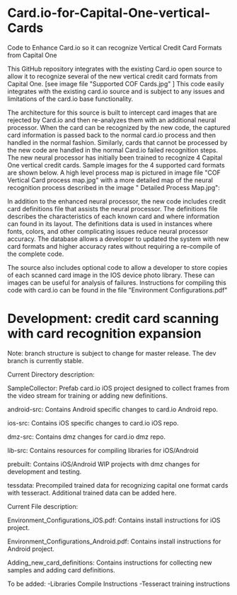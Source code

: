 # Card.io-for-Capital-One-vertical-Cards
Code to Enhance Card.io so it can recognize Vertical Credit Card Formats from Capital One

This GitHub repository integrates with the existing Card.io open source to allow it to recognize several of the new vertical credit card
formats from Capital One. [see image file "Supported COF Cards.jpg" ] This code easily integrates with the existing card.io source and
is subject to any issues and limitations of the card.io base functionality.

The architecture for this source is built to intercept card images that are rejected by Card.io and then re-analyzes them with an
additional neural processor. When the card can be recognized by the new code, the captured card information is passed back to the normal
card.io process and then handled in the normal fashion. Similarly, cards that cannot be processed by the new code are handled in the
normal Card.io failed recognition steps. The new neural processor has initially been trained to recognize 4 Capital One vertical credit
cards. Sample images for the 4 supported card formats are shown below. A high level process map is pictured in image file "COF Vertical
Card process map.jpg" with a more detailed map of the neural recognition process described in the image " Detailed Process Map.jpg":

In addition to the enhanced neural processor, the new code includes credit card definitions file that assists the neural processor. 
The definitions file describes the characteristics of each known card and where information can found in its layout. The definitions 
data is used in instances where fonts, colors, and other complicating issues reduce neural processor accuracy. The database allows 
a developer to updated the system with new card formats and higher accuracy rates without requiring a re-compile of the complete code.

The source also includes optional code to allow a developer to store copies of each scanned card image in the IOS device photo library.
These can images can be useful for analysis of failures. 
Instructions for compiling this code with card.io can be found in the file "Environment Configurations.pdf" 


# Development: credit card scanning with card recognition expansion 
Note: branch structure is subject to change for master release. The dev branch is currently stable. 

Current Directory description:

SampleCollector: 
	Prefab card.io iOS project designed to collect frames from the video stream for training
	or adding new definitions. 

android-src: 
	 Contains Android specific changes to card.io Android repo.

ios-src:
	Contains iOS specific changes to card.io iOS repo.

dmz-src: 
	Contains dmz changes for card.io dmz repo.

lib-src: 
	Contains resources for compiling libraries for iOS/Android

prebuilt: 
	Contains iOS/Android WIP projects with dmz changes for development and testing.

tessdata: 
	Precompiled trained data for recognizing capital one format cards with tesseract. Additional trained data can be added here.

Current File description:

Environment_Configurations_iOS.pdf:
	Contains install instructions for iOS project.

Environment_Configurations_Android.pdf:
	Contains install instructions for Android project.

Adding_new_card_definitions:
	Contains instructions for collecting new samples and adding card definitions.

To be added:
	-Libraries Compile Instructions
 	-Tesseract training instructions





